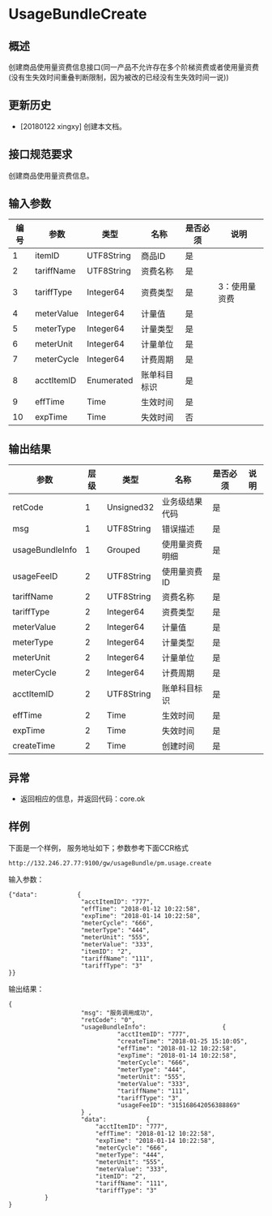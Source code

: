 # UsageBundleCreate

## 概述

创建商品使用量资费信息接口(同一产品不允许存在多个阶梯资费或者使用量资费(没有生失效时间重叠判断限制，因为被改的已经没有生失效时间一说))


## 更新历史

 - [20180122 xingxy] 创建本文档。
## 接口规范要求
创建商品使用量资费信息。

## 输入参数

| 编号 | 参数 | 类型 | 名称 | 是否必须 |说明 |
| ---- | ---- | ---- | ---- | ---- | ---- |
| 1 | itemID | UTF8String| 商品ID | 是 | |
| 2 | tariffName | UTF8String| 资费名称 | 是 | |
| 3 | tariffType | Integer64| 资费类型 | 是 | 3：使用量资费|
| 4 | meterValue | Integer64| 计量值 | 是 | |
| 5 | meterType | Integer64| 计量类型 | 是 | |
| 6 | meterUnit | Integer64| 计量单位 | 是 | |
| 7 | meterCycle | Integer64| 计费周期 | 是 | |
| 8 | acctItemID | Enumerated| 账单科目标识 | 是 | |
| 9 | effTime | Time| 生效时间 | 是 | |
| 10 | expTime | Time| 失效时间 | 否 | |


## 输出结果
| 参数 | 层级 | 类型 | 名称 | 是否必须 |说明 |
| ---- | ---- | ---- | ---- | ---- | ---- |
| retCode | 1 | Unsigned32 | 业务级结果代码 | 是 | |
| msg | 1 | UTF8String | 错误描述 | 是 | |
| usageBundleInfo | 1 | Grouped | 使用量资费明细 | 是 | |
| usageFeeID | 2 | UTF8String | 使用量资费ID | 是 | |
| tariffName | 2 | UTF8String | 资费名称 | 是 | |
| tariffType | 2 | Integer64 | 资费类型 | 是 | |
| meterValue | 2 | Integer64 | 计量值 | 是 | |
| meterType | 2 | Integer64 | 计量类型 | 是 | |
| meterUnit | 2 | Integer64 | 计量单位 | 是 | |
| meterCycle | 2 | Integer64 | 计费周期 | 是 | |
| acctItemID | 2 | UTF8String | 账单科目标识 | 是 | |
| effTime | 2 | Time | 生效时间 | 是 | |
| expTime | 2 | Time | 失效时间 | 是 | |
| createTime | 2 | Time | 创建时间 | 是 | |
## 异常
 * 返回相应的信息，并返回代码：core.ok
 
## 样例

下面是一个样例，
服务地址如下；参数参考下面CCR格式
```
http://132.246.27.77:9100/gw/usageBundle/pm.usage.create
```

输入参数：
```
{"data":           {
                    "acctItemID": "777",
                    "effTime": "2018-01-12 10:22:58",
                    "expTime": "2018-01-14 10:22:58",
                    "meterCycle": "666",
                    "meterType": "444",
                    "meterUnit": "555",
                    "meterValue": "333",
                    "itemID": "2",
                    "tariffName": "111",
                    "tariffType": "3"
}}
```

输出结果：
```
{
                    "msg": "服务调用成功",
                    "retCode": "0",
                    "usageBundleInfo":                     {
                              "acctItemID": "777",
                              "createTime": "2018-01-25 15:10:05",
                              "effTime": "2018-01-12 10:22:58",
                              "expTime": "2018-01-14 10:22:58",
                              "meterCycle": "666",
                              "meterType": "444",
                              "meterUnit": "555",
                              "meterValue": "333",
                              "tariffName": "111",
                              "tariffType": "3",
                              "usageFeeID": "315168642056388869"
                    } ,
					"data":           {
                    	"acctItemID": "777",
                    	"effTime": "2018-01-12 10:22:58",
                    	"expTime": "2018-01-14 10:22:58",
                    	"meterCycle": "666",
                    	"meterType": "444",
                    	"meterUnit": "555",
                    	"meterValue": "333",
                    	"itemID": "2",
                    	"tariffName": "111",
                    	"tariffType": "3"
          }
}
```



